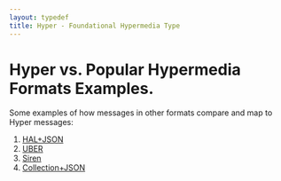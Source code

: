 ```yaml
---
layout: typedef
title: Hyper - Foundational Hypermedia Type
---
```


# Hyper vs. Popular Hypermedia Formats Examples.

Some examples of how messages in other formats compare and map to Hyper messages:

1. [HAL+JSON](/example-comparisions/hal)
2. [UBER](/example-comparisions/uber)
3. [Siren](/example-comparisions/siren)
3. [Collection+JSON](/example-comparisions/coljson)
